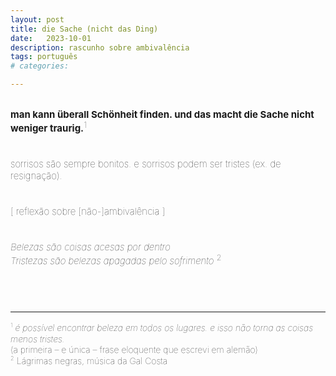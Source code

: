 ```yaml
---
layout: post
title: die Sache (nicht das Ding)
date:   2023-10-01
description: rascunho sobre ambivalência
tags: português
# categories: 

---
```


<br>
<span style="font-size:15px;font-weight:lighter">
<b>man kann überall Schönheit finden. und das macht die Sache nicht weniger traurig.</b><sup>1</sup>
<br>
<br>
<br>
<span style="font-size:15px;font-weight:lighter">
sorrisos são sempre bonitos. e sorrisos podem ser tristes (ex. de resignação).
<br>
<br>
<br>
<span style="font-size:15px;font-weight:lighter">
[ reflexão sobre [não-]ambivalência ]
<br>
<br>
<br>
<span style="font-size:15px;font-weight:lighter">
<i>Belezas são coisas acesas por dentro
<br>Tristezas são belezas apagadas pelo sofrimento</i> <sup>2</sup>
<br>
<br>
<br>
<br>
<hr>
<sup style="font-size:60%">1</sup> <span style="font-size:14px;font-weight:lighter"> <i>é possível encontrar beleza em todos os lugares. e isso não torna as coisas menos tristes.</i> <br>(a primeira – e única – frase eloquente que escrevi em alemão)</span>
<br><sup style="font-size:60%">2</sup> <span style="font-size:14px;font-weight:lighter"> Lágrimas negras, música da Gal Costa</span>

<!-- <br>you can find beauty everywhere. and that doesn't make things any less sad. -->